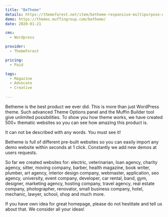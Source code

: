 ```yaml
---
title: "BeTheme"
details: https://themeforest.net/item/betheme-responsive-multipurpose-wordpress-theme/7758048
demo: https://themes.muffingroup.com/betheme/
date: 2020-01-21

cms: 
  - Wordpress

provider: 
  - ThemeForest

pricing:
  - Paid

tags:
  - Magazine
  - Advocate
  - Creative
  
---
```


Betheme is the best product we ever did. This is more than just WordPress theme. Such advanced Theme Options panel and the Muffin Builder tool give unlimited possibilities. To show you how theme works, we have created 500+ thematic websites so you can see how amazing this product is.

It can not be described with any words. You must see it!

Betheme is full of different pre-built websites so you can easily import any demo website within seconds at 1 click. Constantly we add new demos at users requests.

So far we created websites for: electric, veterinarian, loan agency, charity agency, sitter, moving company, barber, health magazine, book writer, plumber, art agency, interior design company, webmaster, application, seo agency, university, event company, developer, car rental, band, gym, designer, marketing agency, hosting company, travel agency, real estate company, photographer, renovator, small business company, hotel, mechanic, lawyer, school, shop and much more.

If you have own idea for great homepage, please do not hestitate and tell us about that. We consider all your ideas!